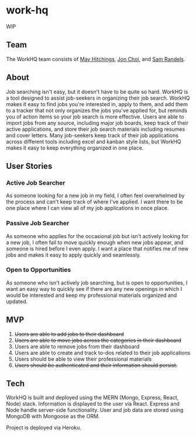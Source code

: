 # work-hq

WIP

## Team

The WorkHQ team consists of [May Hitchings](https://github.com/mhitchi), [Jon Choi](https://github.com/Jonathan-J-Choi), and [Sam Randels](https://github.com/magiama9).

## About

Job searching isn't easy, but it doesn't have to be quite so hard. WorkHQ is a tool designed to assist job-seekers in organizing their job search. WorkHQ makes it easy to find jobs you're interested in, apply to them, and add them to a tracker that not only organizes the jobs you've applied for, but reminds you of action items so your job search is more effective. Users are able to import jobs from any source, including major job boards, keep track of their active applications, and store their job search materials including resumes and cover letters. Many job-seekers keep track of their job applications across different tools including excel and kanban style lists, but WorkHQ makes it easy to keep everything organized in one place.

## User Stories

### Active Job Searcher

As someone looking for a new job in my field, I often feel overwhelmed by the process and can't keep track of where I've applied. I want there to be one place where I can view all of my job applications in once place.

### Passive Job Searcher

As someone who applies for the occasional job but isn't actively looking for a new job, I often fail to move quickly enough when new jobs appear, and someone is hired before I even apply. I want a place that notifies me of new jobs and makes it easy to apply quickly and seamlessly.

### Open to Opportunities

As someone who isn't actively job searching, but is open to opportunities, I want an easy way to quickly see if there are any new openings in which I would be interested and keep my professional materials organized and updated.

## MVP

1. ~~Users are able to add jobs to their dashboard~~
2. ~~Users are able to move jobs across the categories in their dashboard~~
3. Users are able to remove jobs from their dashboard
4. Users are able to create and track to-dos related to their job applications
5. Users should be able to view their professional materials
6. ~~Users should be authenticated and their information should persist.~~

## Tech

WorkHQ is built and deployed using the MERN (Mongo, Express, React, Node) stack. Information is displayed to the user via React. Express and Node handle server-side functionality. User and job data are stored using MongoDB with Mongoose as the ORM.

Project is deployed via Heroku.

